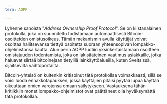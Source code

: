 ```yaml
---
term: AOPP

---
```

Lyhenne sanoista "*Address Ownership Proof Protocol*". Se on kiistanalainen protokolla, joka on suunniteltu todistamaan automaattisesti Bitcoin-osoitteiden omistusoikeus. Tämän mekanismin avulla käyttäjät voivat osoittaa hallitsevansa tiettyä osoitetta suoraan yhteensopivan lompakko-ohjelmistonsa kautta. Alun perin AOPP luotiin yksinkertaistamaan osoitteen omistajuuden todentamista, joka on lakisääteinen vaatimus asiakkaille, jotka haluavat siirtää bitcoinejaan tietyillä lainkäyttöalueilla, kuten Sveitsissä, sijaitsevilta vaihtoportailta.

Bitcoin-yhteisö on kuitenkin kritisoinut tätä protokollaa voimakkaasti, sillä se voisi luoda ennakkotapauksen, jossa käyttäjien pitäisi pyytää lupaa käyttää oikeuttaan omien varojensa omaan säilytykseen. Vastauksena tähän kritiikkiin monet lompakko-ohjelmistot ovat päättäneet olla hyväksymättä tätä protokollaa.